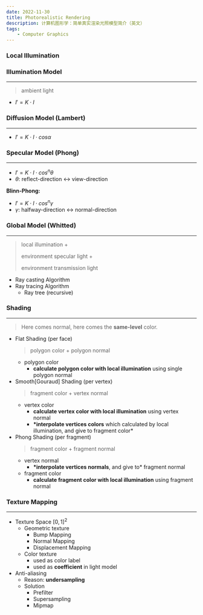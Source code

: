```yaml
---
date: 2022-11-30
title: Photorealistic Rendering
description: 计算机图形学：简单真实渲染光照模型简介（英文）
tags:
    - Computer Graphics
---
```


### Local Illumination

### Illumination Model

---

> ambient light

- $I'=K\cdot I$

### Diffusion Model (Lambert)

---

- $I'=K\cdot I\cdot cos\alpha$

### Specular Model (Phong)

---

- $I'=K\cdot I\cdot cos^n\theta$
- $\theta:$ reflect-direction ↔ view-direction

**Blinn-Phong:**

- $I'=K\cdot I\cdot cos^n\gamma$
- $\gamma:$ halfway-direction ↔ normal-direction

### Global Model (Whitted)

---

> local illumination +
>
> environment specular light +
>
> environment transmission light

- Ray casting Algorithm
- Ray tracing Algorithm
    - Ray tree (recursive)

### Shading

---

> Here comes normal, here comes the **same-level** color.

- Flat Shading (per face)
    > polygon color + polygon normal
    - polygon color
        - **calculate polygon color with local illumination** using single polygon normal
- Smooth[Gouraud] Shading (per vertex)
    > fragment color + vertex normal
    - vertex color
        - **calculate vertex color with local illumination** using vertex normal
        - **\*interpolate vertices colors** which calculated by local illumination, and give to fragment color\*
- Phong Shading (per fragment)
    > fragment color + fragment normal
    - vertex normal
        - **\*interpolate vertices normals**, and give to\* fragment normal
    - fragment color
        - **calculate fragment color with local illumination** using fragment normal

### Texture Mapping

---

- Texture Space $[0,1]^2$
    - Geometric texture
        - Bump Mapping
        - Normal Mapping
        - Displacement Mapping
    - Color texture
        - used as color label
        - used as **coefficient** in light model
- Anti-aliasing
    - Reason: **undersampling**
    - Solution
        - Prefilter
        - Supersampling
        - Mipmap
